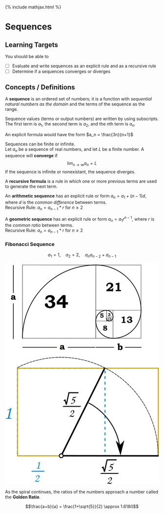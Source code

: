 {% include mathjax.html %}

# Sequences

## Learning Targets

You should be able to
- [ ] Evaluate and write sequences as an explicit rule and as a recursive rule
- [ ] Determine if a sequences converges or diverges

## Concepts / Definitions

A **sequence** is an ordered set of numbers; it is a function with *sequential natural numbers as the domain* and the terms of the sequence as the range.

Sequence values (terms or output numbers) are written by using subscripts. The first term is $a_1$, the second term is $a_2$, and the $n$th term is $a_n$.

An explicit formula would have the form $a_n = \frac{3n}{n+1}$

Sequences can be finite or infinite.<br>
Let $a_n$ be a sequence of real numbers, and let $L$ be a finite number. A sequence will **converge** if
$$\lim_{x \to \infty} a_n = L$$
If the sequence is infinite or nonexistant, the sequence diverges.

A **recursive formula** is a rule in which one or more previous terms are used to generate the next term.

An **arithmetic sequence** has an explicit rule or form $a_n = a_1 + (n-1)d$, where $d$ is the *common difference* between terms.<br>
Recursive Rule: $a_n = a_{n-1} * r$ for $n \geq 2$

A **geometric sequence** has an explicit rule or form $a_n = a_1 r^{n-1}$, where $r$ is the *common ratio* between terms.<br>
Recursive Rule: $a_n = a_{n-1} * r$ for $n \geq 2$

### Fibonacci Sequence

$$ a_1 = 1, \quad a_2 = 2, \quad a_n a_{n-2} + a_{n-1}$$

![Fibonacci Sequence](../assets/precalculus/sequences_1.jpg)
![Golden Ratio](../assets/precalculus/sequences_2.svg)

As the spiral continues, the ratios of the numbers approach a number called the **Golden Ratio**.

$$\frac{a+b}{a} = \frac{1+\sqrt{5}}{2} \approx 1.6180$$
